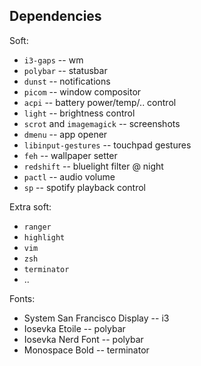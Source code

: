 ## Dependencies
Soft:
* `i3-gaps` -- wm
* `polybar` -- statusbar
* `dunst` -- notifications
* `picom` -- window compositor
* `acpi` -- battery power/temp/..  control
* `light` -- brightness control
* `scrot` and `imagemagick` -- screenshots
* `dmenu` -- app opener
* `libinput-gestures` -- touchpad gestures
* `feh` -- wallpaper setter
* `redshift` -- bluelight filter @ night
* `pactl` -- audio volume
* `sp` -- spotify playback control

Extra soft:
* `ranger`
* `highlight`
* `vim`
* `zsh`
* `terminator`
* ..


Fonts:
* System San Francisco Display -- i3
* Iosevka Etoile -- polybar
* Iosevka Nerd Font -- polybar
* Monospace Bold -- terminator

